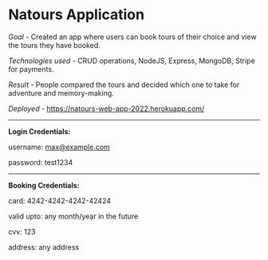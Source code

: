 # Natours Application

*Goal* - Created an app where users can book tours of their choice and view the tours they have booked.

*Technologies used* - CRUD operations, NodeJS, Express, MongoDB, Stripe for payments.

*Result* - People compared the tours and decided which one to take for adventure and memory-making.

*Deployed* - https://natours-web-app-2022.herokuapp.com/

-------------------------------
**Login Credentials:**

username: max@example.com

password: test1234

-------------------------------

**Booking Credentials:**

card: 4242-4242-4242-42424

valid upto: any month/year in the future

cvv: 123

address: any address
